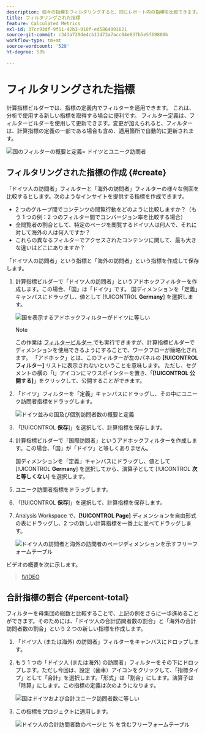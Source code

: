 ```yaml
---
description: 個々の指標をフィルタリングすると、同じレポート内の指標を比較できます。
title: フィルタリングされた指標
feature: Calculated Metrics
exl-id: 37cc93df-9f51-42b3-918f-ed5864991621
source-git-commit: c343a729de4cb13473a7acc04e837b5e5f69809b
workflow-type: tm+mt
source-wordcount: '528'
ht-degree: 53%

---
```


# フィルタリングされた指標

計算指標ビルダーでは、指標の定義内でフィルターを適用できます。 これは、分析で使用する新しい指標を取得する場合に便利です。 フィルター定義は、フィルタービルダーを使用して更新できます。変更が加えられると、フィルターは、計算指標の定義の一部である場合も含め、適用箇所で自動的に更新されます。

![ 国のフィルターの概要と定義= ドイツとユニーク訪問者 ](assets/german-visitors.png)

## フィルタリングされた指標の作成 {#create}

「ドイツ人の訪問者」フィルターと「海外の訪問者」フィルターの様々な側面を比較するとします。次のようなインサイトを提供する指標を作成できます。

* 2 つのグループ間でコンテンツの閲覧行動をどのように比較しますか？（もう 1 つの例：2 つのフィルター間でコンバージョン率を比較する場合）
* 全閲覧者の割合として、特定のページを閲覧するドイツ人は何人で、それに対して海外の人は何人ですか？
* これらの異なるフィルターでアクセスされたコンテンツに関して、最も大きな違いはどこにありますか？

「ドイツ人の訪問者」という指標と「海外の訪問者」という指標を作成して保存します。

1. 計算指標ビルダーで「ドイツ人の訪問者」というアドホックフィルターを作成します。この場合、「国」は「ドイツ」です。 国ディメンションを「定義」キャンバスにドラッグし、値として [!UICONTROL **Germany**] を選択します。

   ![ 国を表示するアドホックフィルターがドイツに等しい ](assets/segment-from-dimension.png)

   >[!NOTE]
   >
   >この作業は [ フィルタービルダー ](/help/components/filters/create-filters.md) でも実行できますが、計算指標ビルダーでディメンションを使用できるようにすることで、ワークフローが簡略化されます。 「アドホック」とは、このフィルターが左のパネルの **[!UICONTROL フィルター]** リストに表示されないということを意味します。 ただし、セグメントの横の「i」アイコンにマウスポインターを置き、「**[!UICONTROL 公開する]**」をクリックして、公開することができます。

1. 「ドイツ」フィルターを「定義」キャンバスにドラッグし、その中にユニーク訪問者指標をドラッグします。

   ![ ドイツ並みの国及び個別訪問者数の概要と定義 ](assets/german-visitors.png)

1. 「[!UICONTROL **保存**]」を選択して、計算指標を保存します。

1. 計算指標ビルダーで「国際訪問者」というアドホックフィルターを作成します。この場合、「国」が「ドイツ」と等しくありません。

   国ディメンションを「定義」キャンバスにドラッグし、値として [!UICONTROL **Germany**] を選択してから、演算子として [!UICONTROL **次と等しくない**] を選択します。

1. ユニーク訪問者指標をドラッグします。

1. 「[!UICONTROL **保存**]」を選択して、計算指標を保存します。

1. Analysis Workspace で、**[!UICONTROL Page]** ディメンションを自由形式の表にドラッグし、2 つの新しい計算指標を一番上に並べてドラッグします。

   ![ ドイツ人の訪問者と海外の訪問者のページディメンションを示すフリーフォームテーブル ](assets/workspace-pages.png)

ビデオの概要を次に示します。

>[!VIDEO](https://video.tv.adobe.com/v/25407/?quality=12)

## 合計指標の割合 {#percent-total}

フィルターを母集団の総数と比較することで、上記の例をさらに一歩進めることができます。そのためには、「ドイツ人の合計訪問者数の割合」と「海外の合計訪問者数の割合」という 2 つの新しい指標を作成します。

1. 「ドイツ人 (または海外) の訪問者」フィルターをキャンバスにドロップします。
1. もう 1 つの「ドイツ人 (または海外) の訪問者」フィルターをその下にドロップします。ただし今回は、設定（歯車）アイコンをクリックして、「指標タイプ」として「合計」を選択します。「形式」は「割合」にします。演算子は「除算」にします。この指標の定義は次のようになります。

   ![ 国はドイツおよび合計ユニーク訪問者数に等しい ](assets/cm_metric_total.png)

1. この指標をプロジェクトに適用します。

   ![ ドイツ人の合計訪問者数のページと % を含むフリーフォームテーブル ](assets/cm_percent_total.png)

